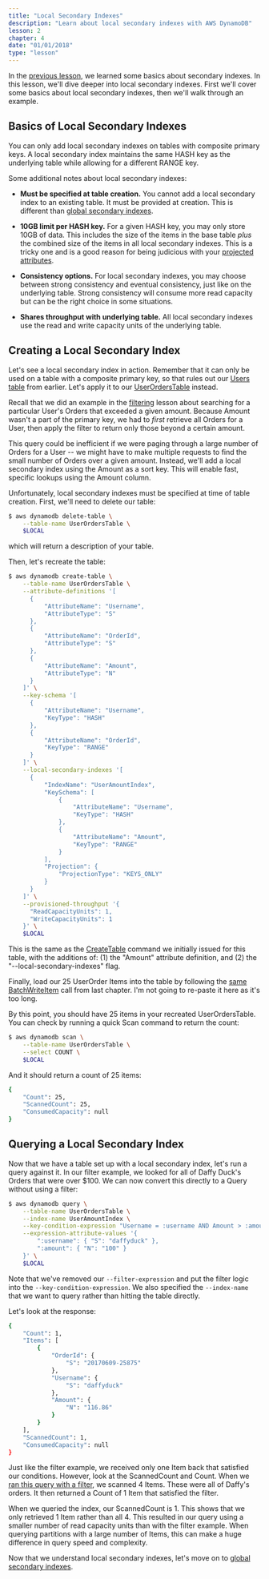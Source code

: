 ```yaml
---
title: "Local Secondary Indexes"
description: "Learn about local secondary indexes with AWS DynamoDB"
lesson: 2
chapter: 4
date: "01/01/2018"
type: "lesson"
---
```


In the [previous lesson](./secondary-indexes), we learned some basics about secondary indexes. In this lesson, we'll dive deeper into local secondary indexes. First we'll cover some basics about local secondary indexes, then we'll walk through an example.

## Basics of Local Secondary Indexes

You can only add local secondary indexes on tables with composite primary keys. A local secondary index maintains the same HASH key as the underlying table while allowing for a different RANGE key.

Some additional notes about local secondary indexes:

- **Must be specified at table creation.** You cannot add a local secondary index to an existing table. It must be provided at creation. This is different than [global secondary indexes](./global-secondary-indexes).

- **10GB limit per HASH key.** For a given HASH key, you may only store 10GB of data. This includes the size of the items in the base table _plus_ the combined size of the items in all local secondary indexes. This is a tricky one and is a good reason for being judicious with your [projected attributes](./secondary-indexes#projected-attributes).

- **Consistency options.** For local secondary indexes, you may choose between strong consistency and eventual consistency, just like on the underlying table. Strong consistency will consume more read capacity but can be the right choice in some situations.

- **Shares throughput with underlying table.** All local secondary indexes use the read and write capacity units of the underlying table.

## Creating a Local Secondary Index

Let's see a local secondary index in action. Remember that it can only be used on a table with a composite primary key, so that rules out our [Users table](./inserting-retrieving-items#creating-a-table) from earlier. Let's apply it to our [UserOrdersTable](./working-with-multiple-items#creating-a-table) instead.

Recall that we did an example in the [filtering](./filtering#using-filters) lesson about searching for a particular User's Orders that exceeded a given amount. Because Amount wasn't a part of the primary key, we had to _first_ retrieve all Orders for a User, then apply the filter to return only those beyond a certain amount.

This query could be inefficient if we were paging through a large number of Orders for a User -- we might have to make multiple requests to find the small number of Orders over a given amount. Instead, we'll add a local secondary index using the Amount as a sort key. This will enable fast, specific lookups using the Amount column.

Unfortunately, local secondary indexes must be specified at time of table creation. First, we'll need to delete our table:

```bash
$ aws dynamodb delete-table \
    --table-name UserOrdersTable \
    $LOCAL
```

which will return a description of your table.

Then, let's recreate the table:

```bash
$ aws dynamodb create-table \
    --table-name UserOrdersTable \
    --attribute-definitions '[
      {
          "AttributeName": "Username",
          "AttributeType": "S"
      },
      {
          "AttributeName": "OrderId",
          "AttributeType": "S"
      },
      {
          "AttributeName": "Amount",
          "AttributeType": "N"
      }
    ]' \
    --key-schema '[
      {
          "AttributeName": "Username",
          "KeyType": "HASH"
      },
      {
          "AttributeName": "OrderId",
          "KeyType": "RANGE"
      }
    ]' \
    --local-secondary-indexes '[
      {
          "IndexName": "UserAmountIndex",
          "KeySchema": [
              {
                  "AttributeName": "Username",
                  "KeyType": "HASH"
              },
              {
                  "AttributeName": "Amount",
                  "KeyType": "RANGE"
              }
          ],
          "Projection": {
              "ProjectionType": "KEYS_ONLY"
          }
      }
    ]' \
    --provisioned-throughput '{
      "ReadCapacityUnits": 1,
      "WriteCapacityUnits": 1
    }' \
    $LOCAL
```

This is the same as the [CreateTable](./working-with-multiple-items#creating-a-table) command we initially issued for this table, with the additions of: (1) the "Amount" attribute definition, and (2) the "--local-secondary-indexes" flag.

Finally, load our 25 UserOrder Items into the table by following the [same BatchWriteItem](./working-with-multiple-items#batch-write-item) call from last chapter. I'm not going to re-paste it here as it's too long.

By this point, you should have 25 items in your recreated UserOrdersTable. You can check by running a quick Scan command to return the count:

```bash
$ aws dynamodb scan \
    --table-name UserOrdersTable \
    --select COUNT \
    $LOCAL
```

And it should return a count of 25 items:

```bash
{
    "Count": 25,
    "ScannedCount": 25,
    "ConsumedCapacity": null
}
```

## Querying a Local Secondary Index

Now that we have a table set up with a local secondary index, let's run a query against it. In our filter example, we looked for all of Daffy Duck's Orders that were over $100. We can now convert this directly to a Query without using a filter:

```bash
$ aws dynamodb query \
    --table-name UserOrdersTable \
    --index-name UserAmountIndex \
    --key-condition-expression "Username = :username AND Amount > :amount" \
    --expression-attribute-values '{
        ":username": { "S": "daffyduck" },
        ":amount": { "N": "100" }
    }' \
    $LOCAL
```

Note that we've removed our `--filter-expression` and put the filter logic into the `--key-condition-expression`. We also specified the `--index-name` that we want to query rather than hitting the table directly.

Let's look at the response:

```bash
{
    "Count": 1,
    "Items": [
        {
            "OrderId": {
                "S": "20170609-25875"
            },
            "Username": {
                "S": "daffyduck"
            },
            "Amount": {
                "N": "116.86"
            }
        }
    ],
    "ScannedCount": 1,
    "ConsumedCapacity": null
}
```

Just like the filter example, we received only one Item back that satisfied our conditions. However, look at the ScannedCount and Count. When we [ran this query with a filter](./filtering#using-filters), we scanned 4 Items. These were all of Daffy's orders. It then returned a Count of 1 Item that satisfied the filter.

When we queried the index, our ScannedCount is 1. This shows that we only retrieved 1 Item rather than all 4. This resulted in our query using a smaller number of read capacity units than with the filter example. When querying partitions with a large number of Items, this can make a huge difference in query speed and complexity.

Now that we understand local secondary indexes, let's move on to [global secondary indexes](./global-secondary-indexes).
